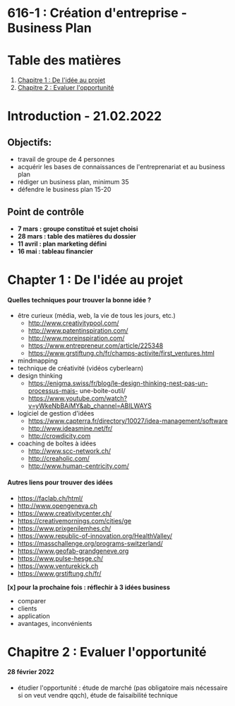 # 616-1 : Création d'entreprise - Business Plan

# Table des matières
1. [Chapitre 1 : De l'idée au projet](https://github.com/RiriJane/8th-sem-heg/blob/master/616-1_Creation_Entreprise/616-1_creation_entreprise.md#chapter-1--de-lid%C3%A9e-au-projet)
2. [Chapitre 2 : Evaluer l'opportunité](https://github.com/RiriJane/8th-sem-heg/blob/master/616-1_Creation_Entreprise/616-1_creation_entreprise.md#chapitre-2--%C3%A9valuer-lopportunit%C3%A9)

# Introduction - 21.02.2022
## Objectifs:
- travail de groupe de 4 personnes
- acquérir les bases de connaissances de l'entreprenariat et au business plan
- rédiger un business plan, minimum 35
- défendre le business plan 15-20

## Point de contrôle
- **7 mars : groupe constitué et sujet choisi**
- **28 mars : table des matières du dossier**
- **11 avril : plan marketing défini**
- **16 mai : tableau financier**

# Chapter 1 : De l'idée au projet
#### Quelles techniques pour trouver la bonne idée ?
- être curieux (média, web, la vie de tous les jours, etc.)
  - http://www.creativitypool.com/
  - http://www.patentinspiration.com/
  - http://www.moreinspiration.com/
  - https://www.entrepreneur.com/article/225348
  - https://www.grstiftung.ch/fr/champs-activite/first_ventures.html
- mindmapping
- technique de créativité (vidéos cyberlearn)
- design thinking
  - https://enigma.swiss/fr/blog/le-design-thinking-nest-pas-un-processus-mais-
une-boite-outil/
  - https://www.youtube.com/watch?v=yWkeNbBAiMY&ab_channel=ABILWAYS
- logiciel de gestion d'idées
  - https://www.capterra.fr/directory/10027/idea-management/software
  - http://www.ideasmine.net/fr/
  - http://crowdicity.com
- coaching de boîtes à idées
  - http://www.scc-network.ch/
  - http://creaholic.com/
  - http://www.human-centricity.com/
#### Autres liens pour trouver des idées
- https://faclab.ch/html/
- http://www.opengeneva.ch
- https://www.creativitycenter.ch/
- https://creativemornings.com/cities/ge
- https://www.prixgenilemhes.ch/
- https://www.republic-of-innovation.org/HealthValley/
- https://masschallenge.org/programs-switzerland/
- https://www.geofab-grandgeneve.org
- https://www.pulse-hesge.ch/
- https://www.venturekick.ch
- https://www.grstiftung.ch/fr/

**[x] pour la prochaine fois : réflechir à 3 idées business**
- comparer
- clients
- application
- avantages, inconvénients

# Chapitre 2 : Evaluer l'opportunité
#### 28 février 2022
- étudier l'opportunité : étude de marché (pas obligatoire mais nécessaire si on veut vendre qqch), étude de faisaibilité technique
